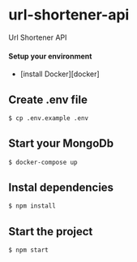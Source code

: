 # url-shortener-api
Url Shortener API

#### Setup your environment
- [install Docker][docker]

## Create .env file
```bash
$ cp .env.example .env
```

## Start your MongoDb
```bash
$ docker-compose up
```

## Instal dependencies
```bash
$ npm install
```

## Start the project
```bash
$ npm start
```

